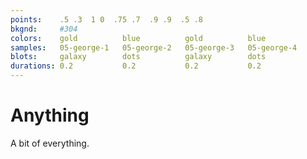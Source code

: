 ```yaml
---
points:    .5 .3  1 0  .75 .7  .9 .9  .5 .8
bkgnd:     #304
colors:    gold          blue          gold          blue
samples:   05-george-1   05-george-2   05-george-3   05-george-4
blots:     galaxy        dots          galaxy        dots
durations: 0.2           0.2           0.2           0.2
---
```


Anything
========

A bit of everything.